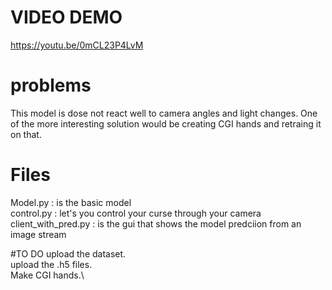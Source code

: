 # VIDEO DEMO
https://youtu.be/0mCL23P4LvM


# problems
This model is dose not react well to camera angles and light changes. One of the more interesting solution would be creating CGI hands and retraing it on that.

# Files
Model.py : is the basic model\
control.py : let's you control your curse through your camera\
client_with_pred.py : is the gui that shows the model predciion from an image stream

#TO DO
upload the dataset.\
upload the .h5 files.\
Make CGI hands.\
